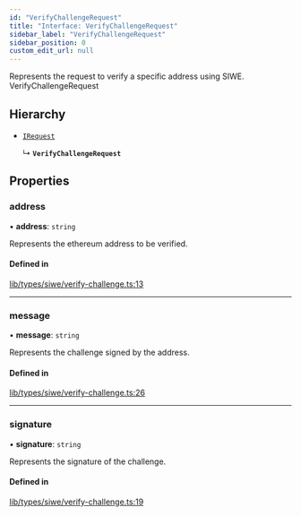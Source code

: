 ```yaml
---
id: "VerifyChallengeRequest"
title: "Interface: VerifyChallengeRequest"
sidebar_label: "VerifyChallengeRequest"
sidebar_position: 0
custom_edit_url: null
---
```


Represents the request to verify a specific address using SIWE.
 VerifyChallengeRequest

## Hierarchy

- [`IRequest`](IRequest.md)

  ↳ **`VerifyChallengeRequest`**

## Properties

### address

• **address**: `string`

Represents the ethereum address to be verified.

#### Defined in

[lib/types/siwe/verify-challenge.ts:13](https://github.com/JustaName-id/JustaName-sdk/blob/610ce53/packages/@justaname.id/sdk/src/lib/types/siwe/verify-challenge.ts#L13)

___

### message

• **message**: `string`

Represents the challenge signed by the address.

#### Defined in

[lib/types/siwe/verify-challenge.ts:26](https://github.com/JustaName-id/JustaName-sdk/blob/610ce53/packages/@justaname.id/sdk/src/lib/types/siwe/verify-challenge.ts#L26)

___

### signature

• **signature**: `string`

Represents the signature of the challenge.

#### Defined in

[lib/types/siwe/verify-challenge.ts:19](https://github.com/JustaName-id/JustaName-sdk/blob/610ce53/packages/@justaname.id/sdk/src/lib/types/siwe/verify-challenge.ts#L19)
